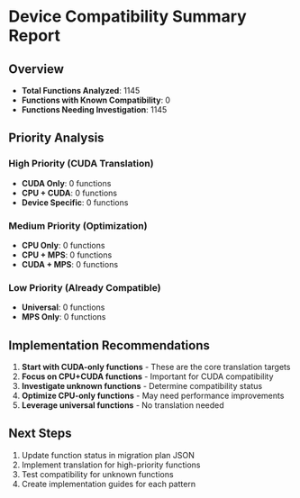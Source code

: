 # Device Compatibility Summary Report

## Overview
- **Total Functions Analyzed**: 1145
- **Functions with Known Compatibility**: 0
- **Functions Needing Investigation**: 1145

## Priority Analysis

### High Priority (CUDA Translation)
- **CUDA Only**: 0 functions
- **CPU + CUDA**: 0 functions
- **Device Specific**: 0 functions

### Medium Priority (Optimization)
- **CPU Only**: 0 functions
- **CPU + MPS**: 0 functions
- **CUDA + MPS**: 0 functions

### Low Priority (Already Compatible)
- **Universal**: 0 functions
- **MPS Only**: 0 functions

## Implementation Recommendations

1. **Start with CUDA-only functions** - These are the core translation targets
2. **Focus on CPU+CUDA functions** - Important for CUDA compatibility
3. **Investigate unknown functions** - Determine compatibility status
4. **Optimize CPU-only functions** - May need performance improvements
5. **Leverage universal functions** - No translation needed

## Next Steps

1. Update function status in migration plan JSON
2. Implement translation for high-priority functions
3. Test compatibility for unknown functions
4. Create implementation guides for each pattern

